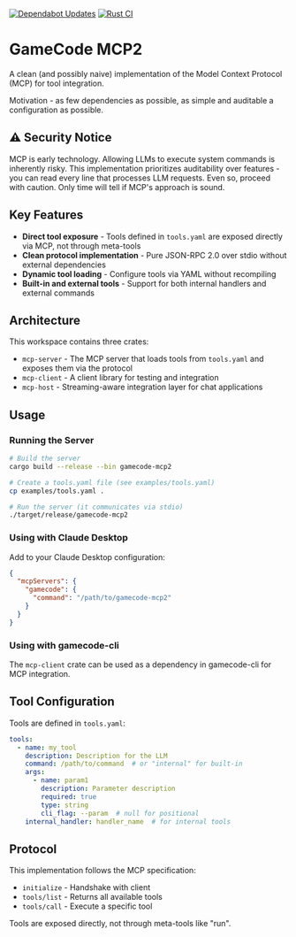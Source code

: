 [![Dependabot Updates](https://github.com/navicore/gamecode-mcp2/actions/workflows/dependabot/dependabot-updates/badge.svg)](https://github.com/navicore/gamecode-mcp2/actions/workflows/dependabot/dependabot-updates)
[![Rust CI](https://github.com/navicore/gamecode-mcp2/actions/workflows/rust-ci.yml/badge.svg)](https://github.com/navicore/gamecode-mcp2/actions/workflows/rust-ci.yml)

# GameCode MCP2

A clean (and possibly naive) implementation of the Model Context Protocol (MCP)
for tool integration.

Motivation - as few dependencies as possible, as simple and auditable a
configuration as possible.

## ⚠️ Security Notice

MCP is early technology. Allowing LLMs to execute system commands is inherently risky.
This implementation prioritizes auditability over features - you can read every line
that processes LLM requests. Even so, proceed with caution. Only time will tell if
MCP's approach is sound.


## Key Features

- **Direct tool exposure** - Tools defined in `tools.yaml` are exposed directly via MCP, not through meta-tools
- **Clean protocol implementation** - Pure JSON-RPC 2.0 over stdio without external dependencies
- **Dynamic tool loading** - Configure tools via YAML without recompiling
- **Built-in and external tools** - Support for both internal handlers and external commands

## Architecture

This workspace contains three crates:

- `mcp-server` - The MCP server that loads tools from `tools.yaml` and exposes them via the protocol
- `mcp-client` - A client library for testing and integration
- `mcp-host` - Streaming-aware integration layer for chat applications

## Usage

### Running the Server

```bash
# Build the server
cargo build --release --bin gamecode-mcp2

# Create a tools.yaml file (see examples/tools.yaml)
cp examples/tools.yaml .

# Run the server (it communicates via stdio)
./target/release/gamecode-mcp2
```

### Using with Claude Desktop

Add to your Claude Desktop configuration:

```json
{
  "mcpServers": {
    "gamecode": {
      "command": "/path/to/gamecode-mcp2"
    }
  }
}
```

### Using with gamecode-cli

The `mcp-client` crate can be used as a dependency in gamecode-cli for MCP integration.

## Tool Configuration

Tools are defined in `tools.yaml`:

```yaml
tools:
  - name: my_tool
    description: Description for the LLM
    command: /path/to/command  # or "internal" for built-in
    args:
      - name: param1
        description: Parameter description
        required: true
        type: string
        cli_flag: --param  # null for positional
    internal_handler: handler_name  # for internal tools
```

## Protocol

This implementation follows the MCP specification:

- `initialize` - Handshake with client
- `tools/list` - Returns all available tools
- `tools/call` - Execute a specific tool

Tools are exposed directly, not through meta-tools like "run".
